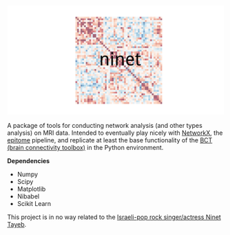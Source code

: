 ![ninet: Network Analysis of MRI data in Python](assets/ninet-logo.png "ninet")

A package of tools for conducting network analysis (and other types analysis) on MRI data. Intended to eventually play nicely with [NetworkX](https://networkx.github.io/), the [epitome](https://github.com/josephdviviano/epitome) pipeline, and replicate at least the base functionality of the [BCT (brain connectivity toolbox)](https://sites.google.com/site/bctnet/) in the Python environment.

**Dependencies**

+ Numpy
+ Scipy
+ Matplotlib
+ Nibabel
+ Scikit Learn

This project is in no way related to the [Israeli-pop rock singer/actress Ninet Tayeb](assets/ninet-not.jpeg).


